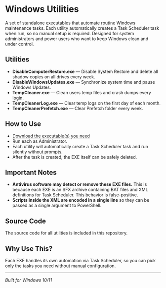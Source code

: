 # Windows Utilities

A set of standalone executables that automate routine Windows maintenance tasks.
Each utility automatically creates a Task Scheduler task when run, so no manual setup is required.
Designed for system administrators and power users who want to keep Windows clean and under control.

## Utilities

- **DisableComputerRestore.exe** — Disable System Restore and delete all shadow copies on all drives every week.
- **DisableWindowsUpdates.exe** — Synchronize system time and pause Windows Updates.
- **TempCleaner.exe** — Clean users temp files and crash dumps every login.
- **TempCleanerLog.exe** — Clear temp logs on the first day of each month.
- **TempCleanerPrefetch.exe** — Clear Prefetch folder every week.

## How to Use

- [Download the executable(s) you need](https://github.com/YuckyFox/WindowsScripts/releases)
- Run each as Administrator.
- Each utility will automatically create a Task Scheduler task and run silently without prompts.
- After the task is created, the EXE itself can be safely deleted.

## Important Notes

- **Antivirus software may detect or remove these EXE files.** This is because each EXE is an SFX archive containing BAT files and XML definitions for Task Scheduler. This behavior is false-positive.
- **Scripts inside the XML are encoded in a single line** so they can be passed as a single argument to PowerShell.

## Source Code

The source code for all utilities is included in this repository.

## Why Use This?

Each EXE handles its own automation via Task Scheduler, so you can pick only the tasks you need without manual configuration.

---

*Built for Windows 10/11*
